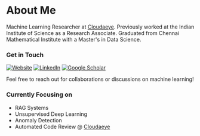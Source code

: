 # About Me

Machine Learning Researcher at [Cloudaeye](https://www.cloudaeye.com/). Previously worked at the Indian Institute of Science as a Research Associate. 
Graduated from Chennai Mathematical Institute with a Master's in Data Science.



### Get in Touch

[![Website](https://img.shields.io/badge/Website-hardikprabhu.github.io-blue?style=flat-square&logo=google-chrome&logoColor=white)](https://hardikprabhu.github.io/)
[![LinkedIn](https://img.shields.io/badge/LinkedIn-Hardik%20Prabhu-0077B5?style=flat-square&logo=linkedin&logoColor=white)](https://www.linkedin.com/in/hardik-prabhu)
[![Google Scholar](https://img.shields.io/badge/Google%20Scholar-Hardik%20Prabhu-4285F4?style=flat-square&logo=google-scholar&logoColor=white)](https://scholar.google.com/citations?user=UVGQmZMAAAAJ&hl=en)

Feel free to reach out for collaborations or discussions on machine learning!


### Currently Focusing on

- RAG Systems
- Unsupervised Deep Learning 
- Anomaly Detection
- Automated Code Review @ [Cloudaeye](https://www.cloudaeye.com/)




<!---
HardikPrabhu/HardikPrabhu is a ✨ special ✨ repository because its `README.md` (this file) appears on your GitHub profile.
You can click the Preview link to take a look at your changes.
--->


